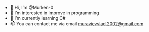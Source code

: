 - 👋 Hi, I’m @Murken-0
- 👀 I’m interested in improve in programming 
- 🌱 I’m currently learning C#
- 📫 You can contact me via email muravievvlad.2002@gmail.com

<!---
Murken-0/Murken-0 is a ✨ special ✨ repository because its `README.md` (this file) appears on your GitHub profile.
You can click the Preview link to take a look at your changes.
--->
